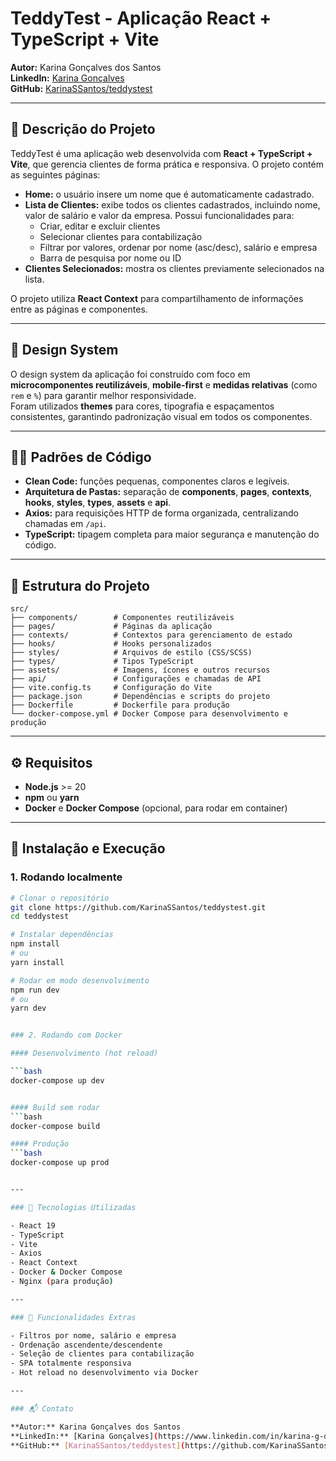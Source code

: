 # TeddyTest - Aplicação React + TypeScript + Vite

**Autor:** Karina Gonçalves dos Santos  
**LinkedIn:** [Karina Gonçalves](https://www.linkedin.com/in/karina-g-dos-santos-705b2555/)  
**GitHub:** [KarinaSSantos/teddystest](https://github.com/KarinaSSantos/teddystest)

---

## 📌 Descrição do Projeto

TeddyTest é uma aplicação web desenvolvida com **React + TypeScript + Vite**, que gerencia clientes de forma prática e responsiva. O projeto contém as seguintes páginas:

- **Home:** o usuário insere um nome que é automaticamente cadastrado.  
- **Lista de Clientes:** exibe todos os clientes cadastrados, incluindo nome, valor de salário e valor da empresa. Possui funcionalidades para:
  - Criar, editar e excluir clientes  
  - Selecionar clientes para contabilização  
  - Filtrar por valores, ordenar por nome (asc/desc), salário e empresa  
  - Barra de pesquisa por nome ou ID  
- **Clientes Selecionados:** mostra os clientes previamente selecionados na lista.

O projeto utiliza **React Context** para compartilhamento de informações entre as páginas e componentes.

---

## 🎨 Design System

O design system da aplicação foi construído com foco em **microcomponentes reutilizáveis**, **mobile-first** e **medidas relativas** (como `rem` e `%`) para garantir melhor responsividade.  
Foram utilizados **themes** para cores, tipografia e espaçamentos consistentes, garantindo padronização visual em todos os componentes.

---

## 🧑‍💻 Padrões de Código

- **Clean Code:** funções pequenas, componentes claros e legíveis.  
- **Arquitetura de Pastas:** separação de **components**, **pages**, **contexts**, **hooks**, **styles**, **types**, **assets** e **api**.  
- **Axios:** para requisições HTTP de forma organizada, centralizando chamadas em `/api`.  
- **TypeScript:** tipagem completa para maior segurança e manutenção do código.

---
## 📁 Estrutura do Projeto

```text
src/
├── components/        # Componentes reutilizáveis
├── pages/             # Páginas da aplicação
├── contexts/          # Contextos para gerenciamento de estado
├── hooks/             # Hooks personalizados
├── styles/            # Arquivos de estilo (CSS/SCSS)
├── types/             # Tipos TypeScript
├── assets/            # Imagens, ícones e outros recursos
├── api/               # Configurações e chamadas de API
├── vite.config.ts     # Configuração do Vite
├── package.json       # Dependências e scripts do projeto
├── Dockerfile         # Dockerfile para produção
└── docker-compose.yml # Docker Compose para desenvolvimento e produção

```
---

## ⚙️ Requisitos

- **Node.js** >= 20  
- **npm** ou **yarn**  
- **Docker** e **Docker Compose** (opcional, para rodar em container)  

---

## 🚀 Instalação e Execução

### 1. Rodando localmente

```bash
# Clonar o repositório
git clone https://github.com/KarinaSSantos/teddystest.git
cd teddystest

# Instalar dependências
npm install
# ou
yarn install

# Rodar em modo desenvolvimento
npm run dev
# ou
yarn dev


### 2. Rodando com Docker

#### Desenvolvimento (hot reload)

```bash
docker-compose up dev


#### Build sem rodar
```bash
docker-compose build

#### Produção
```bash
docker-compose up prod


---

### 🔧 Tecnologias Utilizadas

- React 19  
- TypeScript  
- Vite  
- Axios  
- React Context  
- Docker & Docker Compose  
- Nginx (para produção)  

---

### 🌟 Funcionalidades Extras

- Filtros por nome, salário e empresa  
- Ordenação ascendente/descendente  
- Seleção de clientes para contabilização  
- SPA totalmente responsiva  
- Hot reload no desenvolvimento via Docker  

---

### 📬 Contato

**Autor:** Karina Gonçalves dos Santos  
**LinkedIn:** [Karina Gonçalves](https://www.linkedin.com/in/karina-g-dos-santos-705b2555/)  
**GitHub:** [KarinaSSantos/teddystest](https://github.com/KarinaSSantos/teddystest)
